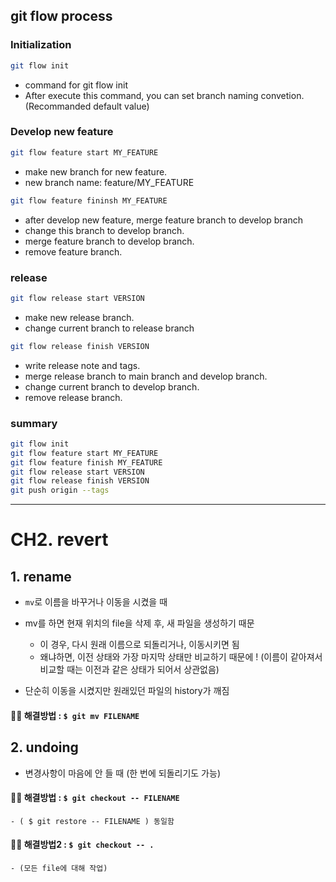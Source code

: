 ## git flow process

### Initialization

```bash
git flow init
```

- command for git flow init
- After execute this command, you can set branch naming convetion.(Recommanded default value)


### Develop new feature
```bash
git flow feature start MY_FEATURE
```

- make new branch for new feature.
- new branch name: feature/MY_FEATURE

```bash
git flow feature fininsh MY_FEATURE
```

- after develop new feature, merge feature branch to develop branch
- change this branch  to develop branch.
- merge feature branch to develop branch.
- remove feature branch.

### release

```bash
git flow release start VERSION
```
- make new release branch.
- change current branch to release branch

```bash
git flow release finish VERSION
```

- write release note and tags.
- merge release branch to main branch and develop branch.
- change current branch to develop branch.
- remove release branch.

### summary
```bash
git flow init
git flow feature start MY_FEATURE
git flow feature finish MY_FEATURE
git flow release start VERSION
git flow release finish VERSION
git push origin --tags
```
---
# CH2. revert
## 1. rename
- `mv`로 이름을 바꾸거나 이동을 시켰을 때

- mv를 하면 현재 위치의 file을 삭제 후, 새 파일을 생성하기 때문
	- 이 경우, 다시 원래 이름으로  되돌리거나, 이동시키면 됨
	- 왜냐하면, 이전 상태와 가장 마지막 상태만 비교하기 때문에 ! (이름이 같아져서 비교할 때는 이전과 같은 상태가 되어서 상관없음)

- 단순히 이동을 시켰지만  원래있던 파일의 history가 깨짐

#### 🙆‍♀️ 해결방법 : `$ git mv FILENAME`

## 2. undoing
- 변경사항이 마음에 안 들 때 (한 번에 되돌리기도 가능)

#### 🙆‍♀️ 해결방법 : `$ git checkout -- FILENAME`
	- ( $ git restore -- FILENAME ) 동일함
#### 🙆‍♀️ 해결방법2 : `$ git checkout -- .`
	- (모든 file에 대해 작업)
